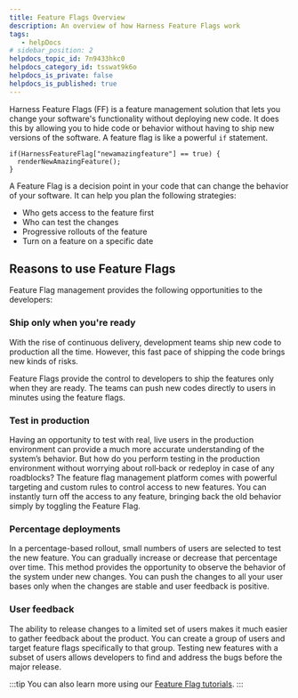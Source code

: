 ```yaml
---
title: Feature Flags Overview
description: An overview of how Harness Feature Flags work
tags: 
   - helpDocs
# sidebar_position: 2
helpdocs_topic_id: 7n9433hkc0
helpdocs_category_id: tsswat9k6o
helpdocs_is_private: false
helpdocs_is_published: true
---
```


Harness Feature Flags (FF) is a feature management solution that lets you change your software's functionality without deploying new code. It does this by allowing you to hide code or behavior without having to ship new versions of the software. A feature flag is like a powerful `if` statement.


```
if(HarnessFeatureFlag["newamazingfeature"] == true) {  
  renderNewAmazingFeature();  
}
```
A Feature Flag is a decision point in your code that can change the behavior of your software. It can help you plan the following strategies:

* Who gets access to the feature first
* Who can test the changes
* Progressive rollouts of the feature
* Turn on a feature on a specific date

## Reasons to use Feature Flags

Feature Flag management provides the following opportunities to the developers:

### Ship only when you're ready

With the rise of continuous delivery, development teams ship new code to production all the time. However, this fast pace of shipping the code brings new kinds of risks.

Feature Flags provide the control to developers to ship the features only when they are ready. The teams can push new codes directly to users in minutes using the feature flags.

### Test in production

Having an opportunity to test with real, live users in the production environment can provide a much more accurate understanding of the system’s behavior. But how do you perform testing in the production environment without worrying about roll‐back or redeploy in case of any roadblocks? The feature flag management platform comes with powerful targeting and custom rules to control access to new features. You can instantly turn off the access to any feature, bringing back the old behavior simply by toggling the Feature Flag.

### Percentage deployments

In a percentage-based rollout, small numbers of users are selected to test the new feature. You can gradually increase or decrease that percentage over time. This method provides the opportunity to observe the behavior of the system under new changes. You can push the changes to all your user bases only when the changes are stable and user feedback is positive.

### User feedback

The ability to release changes to a limited set of users makes it much easier to gather feedback about the product. You can create a group of users and target feature flags specifically to that group. Testing new features with a subset of users allows developers to find and address the bugs before the major release.

:::tip
You can also learn more using our [Feature Flag tutorials](https://developer.harness.io/tutorials/manage-feature-flags).
:::